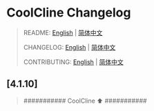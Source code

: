 # CoolCline Changelog
> README: [English](README_en.md) | [简体中文](https://gitee.com/coolcline/coolcline/blob/main/README.md)
>
> CHANGELOG: [English](CHANGELOG.md) | [简体中文](https://gitee.com/coolcline/coolcline/blob/main/CHANGELOG_zh.md)
>
> CONTRIBUTING: [English](CONTRIBUTING.md) | [简体中文](https://gitee.com/coolcline/coolcline/blob/main/CONTRIBUTING_zh.md)

## [4.1.10]

> ########### CoolCline ⬆️ ###########
